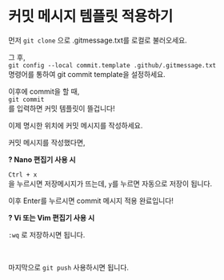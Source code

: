 # 커밋 메시지 템플릿 적용하기


먼저 `git clone` 으로 .gitmessage.txt를 로컬로 불러오세요.

그 후,<br>
`git config --local commit.template .github/.gitmessage.txt`<br>
명령어를 통하여 git commit template을 설정하세요.

이후에 commit을 할 때,<br>
`git commit`<br>
를 입력하면 커밋 템플릿이 뜰겁니다!

이제 명시한 위치에 커밋 메시지를 작성하세요.

커밋 메시지를 작성했다면,<br>

**? Nano 편집기 사용 시**

`Ctrl + x`<br>
을 누르시면 저장메시지가 뜨는데, `y`를 누르면 자동으로 저장이 됩니다.

이후 Enter를 누르시면 commit 메시지 적용 완료입니다!

**? Vi 또는 Vim 편집기 사용 시**

`:wq` 로 저장하시면 됩니다. 

<br>

마지막으로 `git push` 사용하시면 됩니다.